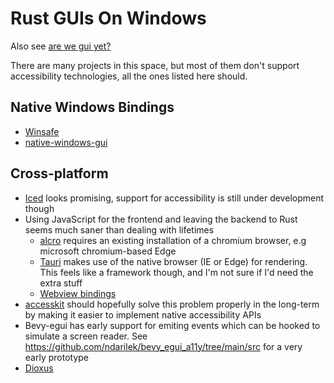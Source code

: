 
# Rust GUIs On Windows

Also see [are we gui yet?](https://www.areweguiyet.com/)

There are many projects in this space, but most of them don't support accessibility technologies, all the ones listed here should.

## Native Windows Bindings

- [Winsafe](https://crates.io/crates/winsafe)
- [native-windows-gui](https://github.com/gabdube/native-windows-gui)

## Cross-platform

- [Iced](https://github.com/hecrj/iced) looks promising, support for accessibility is still under development though
- Using JavaScript for the frontend and leaving the backend to Rust seems much saner than dealing with lifetimes
  - [alcro](https://github.com/Srinivasa314/alcro) requires an existing installation of a chromium browser, e.g microsoft chromium-based Edge
  - [Tauri](https://tauri.studio/en/) makes use of the native browser (IE or Edge) for rendering. This feels like a framework though, and I'm not sure if I'd need the extra stuff
  - [Webview bindings](https://github.com/Boscop/web-view)
- [accesskit](https://github.com/AccessKit/accesskit) should hopefully solve this problem properly in the long-term by making it easier to implement native accessibility APIs
- Bevy-egui has early support for emiting events which can be hooked to simulate a screen reader. See https://github.com/ndarilek/bevy_egui_a11y/tree/main/src for a very early prototype
- [Dioxus](https://dioxuslabs.com/guide/)
